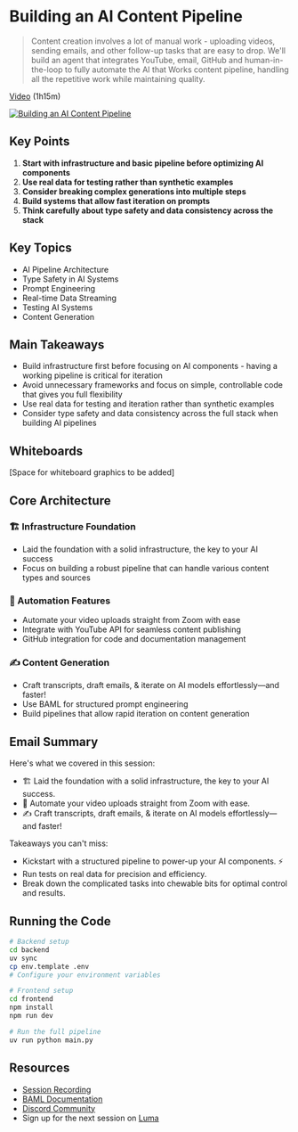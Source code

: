 # Building an AI Content Pipeline

> Content creation involves a lot of manual work - uploading videos, sending emails, and other follow-up tasks that are easy to drop. We'll build an agent that integrates YouTube, email, GitHub and human-in-the-loop to fully automate the AI that Works content pipeline, handling all the repetitive work while maintaining quality.

[Video](https://www.youtube.com/watch?v=Xece-W7Xf48) (1h15m)

[![Building an AI Content Pipeline](https://img.youtube.com/vi/Xece-W7Xf48/0.jpg)](https://www.youtube.com/watch?v=Xece-W7Xf48)

## Key Points

1. **Start with infrastructure and basic pipeline before optimizing AI components**
2. **Use real data for testing rather than synthetic examples**
3. **Consider breaking complex generations into multiple steps**
4. **Build systems that allow fast iteration on prompts**
5. **Think carefully about type safety and data consistency across the stack**

## Key Topics

- AI Pipeline Architecture
- Type Safety in AI Systems
- Prompt Engineering
- Real-time Data Streaming
- Testing AI Systems
- Content Generation

## Main Takeaways

- Build infrastructure first before focusing on AI components - having a working pipeline is critical for iteration
- Avoid unnecessary frameworks and focus on simple, controllable code that gives you full flexibility
- Use real data for testing and iteration rather than synthetic examples
- Consider type safety and data consistency across the full stack when building AI pipelines

## Whiteboards

[Space for whiteboard graphics to be added]

## Core Architecture

### 🏗️ Infrastructure Foundation
- Laid the foundation with a solid infrastructure, the key to your AI success
- Focus on building a robust pipeline that can handle various content types and sources

### 🚀 Automation Features
- Automate your video uploads straight from Zoom with ease
- Integrate with YouTube API for seamless content publishing
- GitHub integration for code and documentation management

### ✍️ Content Generation
- Craft transcripts, draft emails, & iterate on AI models effortlessly—and faster!
- Use BAML for structured prompt engineering
- Build pipelines that allow rapid iteration on content generation

## Email Summary

Here's what we covered in this session:
- 🏗️ Laid the foundation with a solid infrastructure, the key to your AI success.
- 🚀 Automate your video uploads straight from Zoom with ease.
- ✍️ Craft transcripts, draft emails, & iterate on AI models effortlessly—and faster!

Takeaways you can't miss:
- Kickstart with a structured pipeline to power-up your AI components. ⚡
- Run tests on real data for precision and efficiency.
- Break down the complicated tasks into chewable bits for optimal control and results.

## Running the Code

```bash
# Backend setup
cd backend
uv sync
cp env.template .env
# Configure your environment variables

# Frontend setup
cd frontend
npm install
npm run dev

# Run the full pipeline
uv run python main.py
```

## Resources

- [Session Recording](https://www.youtube.com/watch?v=Xece-W7Xf48)
- [BAML Documentation](https://docs.boundaryml.com/)
- [Discord Community](https://www.boundaryml.com/discord)
- Sign up for the next session on [Luma](https://lu.ma/baml)